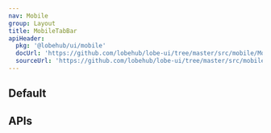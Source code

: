 ```yaml
---
nav: Mobile
group: Layout
title: MobileTabBar
apiHeader:
  pkg: '@lobehub/ui/mobile'
  docUrl: 'https://github.com/lobehub/lobe-ui/tree/master/src/mobile/MobileTabBar/index.md'
  sourceUrl: 'https://github.com/lobehub/lobe-ui/tree/master/src/mobile/MobileTabBar/index.tsx'
---
```


## Default

<code src="./demos/index.tsx" nopadding></code>

## APIs

<API></API>
